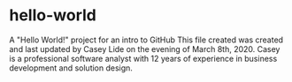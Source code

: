 # hello-world
A "Hello World!" project for an intro to GitHub
This file created was created and last updated by Casey Lide on the evening of March 8th, 2020.
Casey is a professional software analyst with 12 years of experience in business development and solution design.
